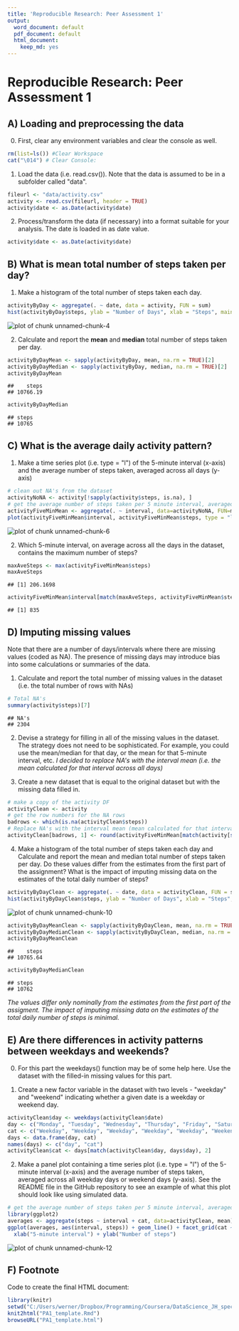 ```yaml
---
title: 'Reproducible Research: Peer Assessment 1'
output:
  word_document: default
  pdf_document: default
  html_document:
    keep_md: yes
---
```

# Reproducible Research: Peer Assessment 1

## A) Loading and preprocessing the data
0) First, clear any environment variables and clear the console as well.


```r
rm(list=ls()) #Clear Workspace
cat("\014") # Clear Console:
```



1) Load the data (i.e. read.csv()). Note that the data is assumed to be in a subfolder called "data".


```r
fileurl <- "data/activity.csv"
activity <- read.csv(fileurl, header = TRUE)
activity$date <- as.Date(activity$date)
```

2) Process/transform the data (if necessary) into a format suitable for your analysis. The date is loaded in as date value.

```r
activity$date <- as.Date(activity$date)
```

## B) What is mean total number of steps taken per day?
1) Make a histogram of the total number of steps taken each day.

```r
activityByDay <- aggregate(. ~ date, data = activity, FUN = sum)
hist(activityByDay$steps, ylab = "Number of Days", xlab = "Steps", main = "Total Steps per Day (no NAs)")
```

![plot of chunk unnamed-chunk-4](figure/unnamed-chunk-4-1.png) 

2) Calculate and report the **mean** and **median** total number of steps taken per day.

```r
activityByDayMean <- sapply(activityByDay, mean, na.rm = TRUE)[2]
activityByDayMedian <- sapply(activityByDay, median, na.rm = TRUE)[2]
activityByDayMean
```

```
##    steps 
## 10766.19
```

```r
activityByDayMedian
```

```
## steps 
## 10765
```


## C) What is the average daily activity pattern?
1) Make a time series plot (i.e. type = "l") of the 5-minute interval (x-axis) and the average number of steps taken, averaged across all days (y-axis)

```r
# clean out NA's from the dataset
activityNoNA <- activity[!sapply(activity$steps, is.na), ]
# get the average number of steps taken per 5 minute interval, averaged across all days
activityFiveMinMean <- aggregate(. ~ interval, data=activityNoNA, FUN=mean)
plot(activityFiveMinMean$interval, activityFiveMinMean$steps, type = "l", xlab = "5 Minute Intervals", ylab = "Average Number of Steps", main = "5-minute interval steps averaged across all days")
```

![plot of chunk unnamed-chunk-6](figure/unnamed-chunk-6-1.png) 

2) Which 5-minute interval, on average across all the days in the dataset, contains the maximum number of steps?

```r
maxAveSteps <- max(activityFiveMinMean$steps)
maxAveSteps
```

```
## [1] 206.1698
```

```r
activityFiveMinMean$interval[match(maxAveSteps, activityFiveMinMean$steps)]
```

```
## [1] 835
```

## D) Imputing missing values
Note that there are a number of days/intervals where there are missing values (coded as NA). The presence of missing days may introduce bias into some calculations or summaries of the data.

1) Calculate and report the total number of missing values in the dataset (i.e. the total number of rows with NAs)

```r
# Total NA's
summary(activity$steps)[7]
```

```
## NA's 
## 2304
```

2) Devise a strategy for filling in all of the missing values in the dataset. The strategy does not need to be sophisticated. For example, you could use the mean/median for that day, or the mean for that 5-minute interval, etc. _I decided to replace NA's with the interval mean (i.e. the mean calculated for that interval across all days)_

3) Create a new dataset that is equal to the original dataset but with the missing data filled in.

```r
# make a copy of the activity DF
activityClean <- activity
# get the row numbers for the NA rows
badrows <- which(is.na(activityClean$steps))
# Replace NA's with the interval mean (mean calculated for that interval across all days)
activityClean[badrows, 1] <- round(activityFiveMinMean[match(activity[sapply(activity$steps, is.na), 3], activityFiveMinMean$interval), 2], 0)
```

4) Make a histogram of the total number of steps taken each day and Calculate and report the mean and median total number of steps taken per day. Do these values differ from the estimates from the first part of the assignment? What is the impact of imputing missing data on the estimates of the total daily number of steps?


```r
activityByDayClean <- aggregate(. ~ date, data = activityClean, FUN = sum)
hist(activityByDayClean$steps, ylab = "Number of Days", xlab = "Steps", main = "Total Steps per Day (Clean data)")
```

![plot of chunk unnamed-chunk-10](figure/unnamed-chunk-10-1.png) 

```r
activityByDayMeanClean <- sapply(activityByDayClean, mean, na.rm = TRUE)[2]
activityByDayMedianClean <- sapply(activityByDayClean, median, na.rm = TRUE)[2]
activityByDayMeanClean
```

```
##    steps 
## 10765.64
```

```r
activityByDayMedianClean
```

```
## steps 
## 10762
```
_The values differ only nominally from the estimates from the first part of the assigment. The impact of imputing missing data on the estimates of the total daily number of steps is minimal._


## E) Are there differences in activity patterns between weekdays and weekends?
0) For this part the weekdays() function may be of some help here. Use the dataset with the filled-in missing values for this part.

1) Create a new factor variable in the dataset with two levels - "weekday" and "weekend" indicating whether a given date is a weekday or weekend day.


```r
activityClean$day <- weekdays(activityClean$date)
day <- c("Monday", "Tuesday", "Wednesday", "Thursday", "Friday", "Saturday", "Sunday")
cat <- c("Weekday", "Weekday", "Weekday", "Weekday", "Weekday", "Weekend", "Weekend")
days <- data.frame(day, cat)
names(days) <- c("day", "cat")
activityClean$cat <- days[match(activityClean$day, days$day), 2]
```

2) Make a panel plot containing a time series plot (i.e. type = "l") of the 5-minute interval (x-axis) and the average number of steps taken, averaged across all weekday days or weekend days (y-axis). See the README file in the GitHub repository to see an example of what this plot should look like using simulated data.


```r
# get the average number of steps taken per 5 minute interval, averaged across all days
library(ggplot2)
averages <- aggregate(steps ~ interval + cat, data=activityClean, mean)
ggplot(averages, aes(interval, steps)) + geom_line() + facet_grid(cat ~ .) +
  xlab("5-minute interval") + ylab("Number of steps")
```

![plot of chunk unnamed-chunk-12](figure/unnamed-chunk-12-1.png) 

## F) Footnote

Code to create the final HTML document:

```r
library(knitr)
setwd("C:/Users/werner/Dropbox/Programming/Coursera/DataScience_JH_specialization/5_Reproducible_Research/PeerAssessment_1/RepData_PeerAssessment1")
knit2html("PA1_template.Rmd")
browseURL("PA1_template.html")
```

